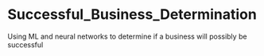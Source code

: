 # Successful_Business_Determination
Using ML and neural networks to determine if a business will possibly be successful 
